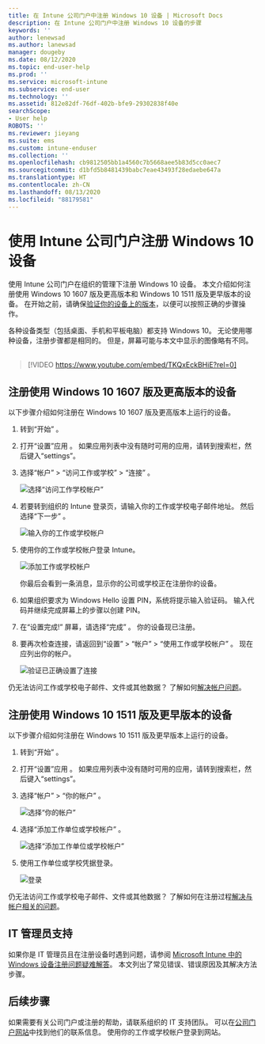```yaml
---
title: 在 Intune 公司门户中注册 Windows 10 设备 | Microsoft Docs
description: 在 Intune 公司门户中注册 Windows 10 设备的步骤
keywords: ''
author: lenewsad
ms.author: lanewsad
manager: dougeby
ms.date: 08/12/2020
ms.topic: end-user-help
ms.prod: ''
ms.service: microsoft-intune
ms.subservice: end-user
ms.technology: ''
ms.assetid: 812e82df-76df-402b-bfe9-29302838f40e
searchScope:
- User help
ROBOTS: ''
ms.reviewer: jieyang
ms.suite: ems
ms.custom: intune-enduser
ms.collection: ''
ms.openlocfilehash: cb9812505bb1a4560c7b5668aee5b83d5cc0aec7
ms.sourcegitcommit: d1bfd5b8481439babc7eae43493f28edaebe647a
ms.translationtype: HT
ms.contentlocale: zh-CN
ms.lasthandoff: 08/13/2020
ms.locfileid: "88179581"
---
```

# <a name="enroll-windows-10-devices-with-intune-company-portal"></a>使用 Intune 公司门户注册 Windows 10 设备

使用 Intune 公司门户在组织的管理下注册 Windows 10 设备。 本文介绍如何注册使用 Windows 10 1607 版及更高版本和 Windows 10 1511 版及更早版本的设备。 在开始之前，请确保[验证你的设备上的版本](windows-enrollment-company-portal.md#find-windows-10-version-number)，以便可以按照正确的步骤操作。  

各种设备类型（包括桌面、手机和平板电脑）都支持 Windows 10。 无论使用哪种设备，注册步骤都是相同的。 但是，屏幕可能与本文中显示的图像略有不同。  
</br>
> [!VIDEO https://www.youtube.com/embed/TKQxEckBHiE?rel=0]

## <a name="enroll-windows-10-version-1607-and-later-device"></a>注册使用 Windows 10 1607 版及更高版本的设备 
以下步骤介绍如何注册在 Windows 10 1607 版及更高版本上运行的设备。  

1. 转到“开始”  。 

2. 打开“设置”应用  。 如果应用列表中没有随时可用的应用，请转到搜索栏，然后键入“settings”。

3. 选择“帐户”   > “访问工作或学校”   > “连接”  。  


    ![选择“访问工作学校帐户”](./media/w10-enroll-rs1-connect-to-work-or-school.png)  

4. 若要转到组织的 Intune 登录页，请输入你的工作或学校电子邮件地址。 然后选择“下一步”  。  


   ![输入你的工作或学校帐户](./media/w10-enroll-rs1-set-up-work-or-school-account.png)  

5. 使用你的工作或学校帐户登录 Intune。  


    ![添加工作或学校帐户](./media/w10-enroll-rs1-enter-your-credentials.png)  

    你最后会看到一条消息，显示你的公司或学校正在注册你的设备。

6. 如果组织要求为 Windows Hello 设置 PIN，系统将提示输入验证码。 输入代码并继续完成屏幕上的步骤以创建 PIN。  

7. 在“设置完成!”  屏幕，请选择“完成”  。 你的设备现已注册。  

8. 要再次检查连接，请返回到“设置” > “帐户” > “使用工作或学校帐户”    。  现在应列出你的帐户。  


    ![验证已正确设置了连接](./media/w10-enroll-rs1-validate-successful-enrollment.png)  

仍无法访问工作或学校电子邮件、文件或其他数据？ 了解如何[解决帐户问题](troubleshoot-your-windows-10-device-windows.md#troubleshooting-steps-to-follow-if-you-see-access-work-or-school)。  

## <a name="enroll-windows-10-version-1511-and-earlier-device"></a>注册使用 Windows 10 1511 版及更早版本的设备  
以下步骤介绍如何注册在 Windows 10 1511 版及更早版本上运行的设备。  

1. 转到“开始”  。 

2. 打开“设置”应用  。 如果应用列表中没有随时可用的应用，请转到搜索栏，然后键入“settings”。

3. 选择“帐户” > “你的帐户”   。  


    ![选择“你的帐户”](./media/W10-enroll-2-accounts-your-account.png)  

5. 选择“添加工作单位或学校帐户”  。  


    ![选择“添加工作单位或学校帐户”](./media/w10-enroll-3-add-work-school-acct.png)  

6. 使用工作单位或学校凭据登录。  


    ![登录](./media/W10-enroll-4-sign-in.png)  

仍无法访问工作或学校电子邮件、文件或其他数据？ 了解如何在注册过程[解决与帐户相关的问题](troubleshoot-your-windows-10-device-windows.md#troubleshooting-steps-to-follow-if-you-see-your-account)。  

## <a name="it-administrator-support"></a>IT 管理员支持   

如果你是 IT 管理员且在注册设备时遇到问题，请参阅 [Microsoft Intune 中的 Windows 设备注册问题疑难解答](https://support.microsoft.com/help/4469913)。 本文列出了常见错误、错误原因及其解决方法步骤。 

## <a name="next-steps"></a>后续步骤  
如果需要有关公司门户或注册的帮助，请联系组织的 IT 支持团队。 可以在[公司门户网站](https://go.microsoft.com/fwlink/?linkid=2010980)中找到他们的联系信息。 使用你的工作或学校帐户登录到网站。  

 

